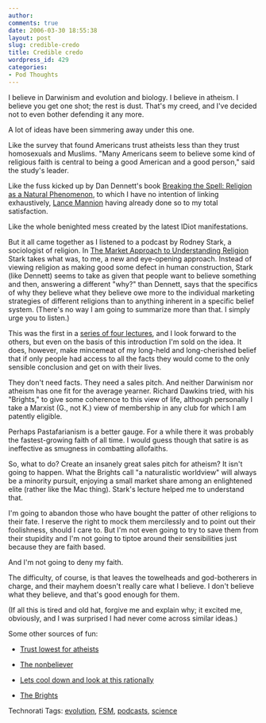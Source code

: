 ```yaml
---
author:
comments: true
date: 2006-03-30 18:55:38
layout: post
slug: credible-credo
title: Credible credo
wordpress_id: 429
categories:
- Pod Thoughts
---
```


I believe in Darwinism and evolution and biology. I believe in atheism. I believe you get one shot; the rest is dust. That's my creed, and I've decided not to even bother defending it any more.

A lot of ideas have been simmering away under this one.

Like the survey that found Americans trust atheists less than they trust homosexuals and Muslims. "Many Americans seem to believe some kind of religious faith is central to being a good American and a good person," said the study's leader.

Like the fuss kicked up by Dan Dennett's book [Breaking the Spell: Religion as a Natural Phenomenon](http://www.amazon.co.uk/exec/obidos/redirect?tag=ws%26link_code=xm2%26camp=2025%26creative=165953%26path=http://www.amazon.co.uk/gp/redirect.html%253fASIN=0713997893%2526tag=ws%2526lcode=xm2%2526cID=2025%2526ccmID=165953%2526location=/o/ASIN/0713997893%25253FSubscriptionId=02ZH6J1W0649DTNS6002), to which I have no intention of linking exhaustively, [Lance Mannion](http://lancemannion.typepad.com/lance_mannion/2006/03/testing_belief.html) having already done so to my total satisfaction.

Like the whole benighted mess created by the latest IDiot manifestations.

But it all came together as I listened to a podcast by Rodney Stark, a sociologist of religion. In [The Market Approach to Understanding Religion](http://uc.princeton.edu/main/index.php?option=com_content&task=view&id=307&Itemid=20) Stark takes what was, to me, a new and eye-opening approach. Instead of viewing religion as making good some defect in human construction, Stark (like Dennett) seems to take as given that people want to believe something and then, answering a different "why?" than Dennett, says that the specifics of why they believe what they believe owe more to the individual marketing strategies of different religions than to anything inherent in a specific belief system. (There's no way I am going to summarize more than that. I simply urge you to listen.)

This was the first in a [series of four lectures](http://www.vanderbilt.edu/csrc/metanexus.html), and I look forward to the others, but even on the basis of this introduction I'm sold on the idea. It does, however, make mincemeat of my long-held and long-cherished belief that if only people had access to all the facts they would come to the only sensible conclusion and get on with their lives.

They don't need facts. They need a sales pitch. And neither Darwinism nor atheism has one fit for the average yearner. Richard Dawkins tried, with his "Brights," to give some coherence to this view of life, although personally I take a Marxist (G., not K.) view of membership in any club for which I am patently eligible.

Perhaps Pastafarianism is a better gauge. For a while there it was probably the fastest-growing faith of all time. I would guess though that satire is as ineffective as smugness in combatting allofaiths.

So, what to do? Create an insanely great sales pitch for atheism? It isn't going to happen. What the Brights call "a naturalistic worldview" will always be a minority pursuit, enjoying a small market share among an enlightened elite (rather like the Mac thing).  Stark's lecture helped me to understand that.

I'm going to abandon those who have bought the patter of other religions to their fate. I reserve the right to mock them mercilessly and to point out their foolishness, should I care to. But I'm not even going to try to save them from their stupidity and I'm not going to tiptoe around their sensibilities just because they are faith based.

And I'm not going to deny my faith.

The difficulty, of course, is that leaves the towelheads and god-botherers in charge, and their mayhem doesn't really care what I believe. I don't believe what they believe, and that's good enough for them.

(If all this is tired and old hat, forgive me and explain why; it excited me, obviously, and I was surprised I had never come across similar ideas.)

Some other sources of fun:


  * [Trust lowest for atheists](http://www.mndaily.com/articles/2006/03/24/67686)

  * [The nonbeliever](http://www.nytimes.com/2006/01/22/magazine/22wwln_q4.html?ex=1295586000&en=f98fddb663a39246&ei=5090&partner=rssuserland&emc=rss&pagewanted=all)

  * [Lets cool down and look at this rationally](http://www.economist.com/books/displaystory.cfm?story_id=5491909)

  * [The Brights](http://www.the-brights.net/)



Technorati Tags: [evolution](http://www.technorati.com/tag/evolution), [FSM](http://www.technorati.com/tag/FSM), [podcasts](http://www.technorati.com/tag/podcasts), [science](http://www.technorati.com/tag/science)




